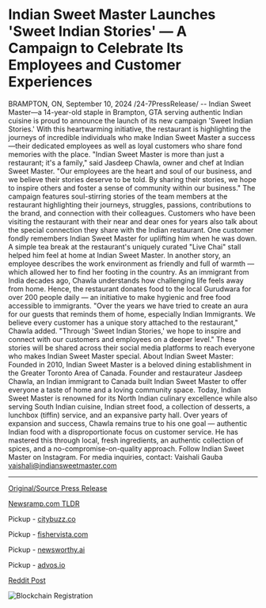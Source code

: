 # Indian Sweet Master Launches 'Sweet Indian Stories' — A Campaign to Celebrate Its Employees and Customer Experiences

BRAMPTON, ON, September 10, 2024 /24-7PressRelease/ -- Indian Sweet Master—a 14-year-old staple in Brampton, GTA serving authentic Indian cuisine is proud to announce the launch of its new campaign 'Sweet Indian Stories.' With this heartwarming initiative, the restaurant is highlighting the journeys of incredible individuals who make Indian Sweet Master a success—their dedicated employees as well as loyal customers who share fond memories with the place.   "Indian Sweet Master is more than just a restaurant; it's a family," said Jasdeep Chawla, owner and chef at Indian Sweet Master. "Our employees are the heart and soul of our business, and we believe their stories deserve to be told. By sharing their stories, we hope to inspire others and foster a sense of community within our business."  The campaign features soul-stirring stories of the team members at the restaurant highlighting their journeys, struggles, passions, contributions to the brand, and connection with their colleagues. Customers who have been visiting the restaurant with their near and dear ones for years also talk about the special connection they share with the Indian restaurant.   One customer fondly remembers Indian Sweet Master for uplifting him when he was down. A simple tea break at the restaurant's uniquely curated "Live Chai" stall helped him feel at home at Indian Sweet Master. In another story, an employee describes the work environment as friendly and full of warmth — which allowed her to find her footing in the country.   As an immigrant from India decades ago, Chawla understands how challenging life feels away from home. Hence, the restaurant donates food to the local Gurudwara for over 200 people daily — an initiative to make hygienic and free food accessible to immigrants.   "Over the years we have tried to create an aura for our guests that reminds them of home, especially Indian Immigrants. We believe every customer has a unique story attached to the restaurant," Chawla added. "Through 'Sweet Indian Stories,' we hope to inspire and connect with our customers and employees on a deeper level."  These stories will be shared across their social media platforms to reach everyone who makes Indian Sweet Master special.  About Indian Sweet Master: Founded in 2010, Indian Sweet Master is a beloved dining establishment in the Greater Toronto Area of Canada. Founder and restaurateur Jasdeep Chawla, an Indian immigrant to Canada built Indian Sweet Master to offer everyone a taste of home and a loving community space. Today, Indian Sweet Master is renowned for its North Indian culinary excellence while also serving South Indian cuisine, Indian street food, a collection of desserts, a lunchbox (tiffin) service, and an expansive party hall. Over years of expansion and success, Chawla remains true to his one goal — authentic Indian food with a disproportionate focus on customer service. He has mastered this through local, fresh ingredients, an authentic collection of spices, and a no-compromise-on-quality approach. Follow Indian Sweet Master on Instagram.  For media inquiries, contact:  Vaishali Gauba vaishali@indiansweetmaster.com 

---

[Original/Source Press Release](https://www.24-7pressrelease.com/press-release/514174/indian-sweet-master-launches-sweet-indian-stories-a-campaign-to-celebrate-its-employees-and-customer-experiences)
                    

[Newsramp.com TLDR](https://newsramp.com/curated-news/indian-sweet-master-launches-sweet-indian-stories-campaign/df3d7a0e3b7454d4cccaf473cd7de946) 


Pickup - [citybuzz.co](https://citybuzz.co/2024/09/10/indian-sweet-master-launches-sweet-indian-stories-campaign-to-honor-employees-and-customers)

Pickup - [fishervista.com](https://fishervista.com/en/indian-sweet-master-launches-sweet-indian-stories-campaign-celebrating-employees-and-customers/20246655)

Pickup - [newsworthy.ai](https://newsworthy.ai/curated/indian-sweet-master-launches-sweet-indian-stories-campaign-to-celebrate-employees-and-customers/20246655)

Pickup - [advos.io](https://advos.io/en/indian-sweet-master-launches-sweet-indian-stories-campaign-celebrating-employees-and-customers/20246655)
 



[Reddit Post](https://www.reddit.com/r/newsramp/comments/1fdbzwb/indian_sweet_master_launches_sweet_indian_stories/) 



![Blockchain Registration](https://cdn.newsramp.app/24-7PressRelease/qrcode/249/10/quiz5sID.webp)